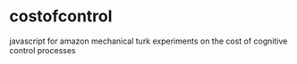 # costofcontrol
 javascript for amazon mechanical turk experiments on the cost of cognitive control processes

